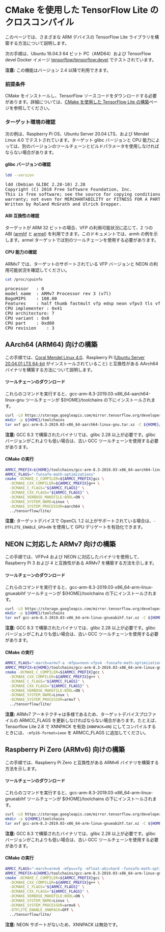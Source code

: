 # CMake を使用した TensorFlow Lite のクロスコンパイル

このページでは、さまざまな ARM デバイスの TensorFlow Lite ライブラリを構築する方法について説明します。

次の手順は、Ubuntu 16.04.3 64 ビット PC（AMD64）および TensorFlow devel Docker イメージ [tensorflow/tensorflow:devel](https://hub.docker.com/r/tensorflow/tensorflow/tags/) でテストされています。

**注意:** この機能はバージョン 2.4 以降で利用できます。

### 前提条件

CMake をインストールし、TensorFlow ソースコードをダウンロードする必要があります。詳細については、[CMake を使用した TensorFlow Lite の構築](https://www.tensorflow.org/lite/guide/build_cmake)ページを参照してください。

### ターゲット環境の確認

次の例は、Raspberry Pi OS、Ubuntu Server 20.04 LTS、および Mendel Linux 4.0 でテストされています。ターゲット glibc バージョンと CPU 能力によっては、別のバージョンのツールチェーンとビルドパラメータを使用しなければならない場合があります。

#### glibc バージョンの確認

```sh
ldd --version
```

<pre class="tfo-notebook-code-cell-output">ldd (Debian GLIBC 2.28-10) 2.28
Copyright (C) 2018 Free Software Foundation, Inc.
This is free software; see the source for copying conditions.  There is NO
warranty; not even for MERCHANTABILITY or FITNESS FOR A PARTICULAR PURPOSE.
Written by Roland McGrath and Ulrich Drepper.
</pre>

#### ABI 互換性の確認

ターゲットが ARM 32 ビットの場合、VFP の利用可能状況に応じて、2 つの ABI ([armhf](https://wiki.debian.org/ArmHardFloatPort) と [armel](https://wiki.debian.org/ArmEabiPort)) を利用できます。このドキュメントでは、armh の例を示します。armel ターゲットでは別のツールチェーンを使用する必要があります。

#### CPU 能力の確認

ARMv7 では、ターゲットのサポートされている VFP バージョンと NEON の利用可能状況を確認してください。

```sh
cat /proc/cpuinfo
```

<pre class="tfo-notebook-code-cell-output">processor   : 0
model name  : ARMv7 Processor rev 3 (v7l)
BogoMIPS    : 108.00
Features    : half thumb fastmult vfp edsp neon vfpv3 tls vfpv4 idiva idivt vfpd32 lpae evtstrm crc32
CPU implementer : 0x41
CPU architecture: 7
CPU variant : 0x0
CPU part    : 0xd08
CPU revision    : 3
</pre>

## AArch64 (ARM64) 向けの構築

この手順では、[Coral Mendel Linux 4.0](https://coral.ai/)、Raspberry Pi ([Ubuntu Server 20.04.01 LTS 64-bit](https://ubuntu.com/download/raspberry-pi) がインストールされていること) と互換性がある AArch64 バイナリを構築する方法について説明します。

#### ツールチェーンのダウンロード

これらのコマンドを実行すると、gcc-arm-8.3-2019.03-x86_64-aarch64-linux-gnu ツールチェーンが ${HOME}/toolchains の下にインストールされます。

```sh
curl -LO https://storage.googleapis.com/mirror.tensorflow.org/developer.arm.com/media/Files/downloads/gnu-a/8.3-2019.03/binrel/gcc-arm-8.3-2019.03-x86_64-aarch64-linux-gnu.tar.xz
mkdir -p ${HOME}/toolchains
tar xvf gcc-arm-8.3-2019.03-x86_64-aarch64-linux-gnu.tar.xz -C ${HOME}/toolchains
```

**注意:** GCC 8.3 で構築されたバイナリでは、glibc 2.28 以上が必要です。glibc バージョンがこれよりも低い場合は、古い GCC ツールチェーンを使用する必要があります。

#### CMake の実行

```sh
ARMCC_PREFIX=${HOME}/toolchains/gcc-arm-8.3-2019.03-x86_64-aarch64-linux-gnu/bin/aarch64-linux-gnu-
ARMCC_FLAGS="-funsafe-math-optimizations"
cmake -DCMAKE_C_COMPILER=${ARMCC_PREFIX}gcc \
  -DCMAKE_CXX_COMPILER=${ARMCC_PREFIX}g++ \
  -DCMAKE_C_FLAGS="${ARMCC_FLAGS}" \
  -DCMAKE_CXX_FLAGS="${ARMCC_FLAGS}" \
  -DCMAKE_VERBOSE_MAKEFILE:BOOL=ON \
  -DCMAKE_SYSTEM_NAME=Linux \
  -DCMAKE_SYSTEM_PROCESSOR=aarch64 \
  ../tensorflow/lite/
```

**注意:** ターゲットデバイスで OpenCL 1.2 以上がサポートされている場合は、`-DTFLITE_ENABLE_GPU=ON` を使用して GPU デリゲートを有効化できます。

## NEON に対応した ARMv7 向けの構築

この手順では、VFPv4 および NEON に対応したバイナリを使用して、Raspberry Pi 3 および 4 と互換性がある ARMv7 を構築する方法を示します。

#### ツールチェーンのダウンロード

これらのコマンドを実行すると、gcc-arm-8.3-2019.03-x86_64-arm-linux-gnueabihf ツールチェーンが ${HOME}/toolchains の下にインストールされます。

```sh
curl -LO https://storage.googleapis.com/mirror.tensorflow.org/developer.arm.com/media/Files/downloads/gnu-a/8.3-2019.03/binrel/gcc-arm-8.3-2019.03-x86_64-arm-linux-gnueabihf.tar.xz
mkdir -p ${HOME}/toolchains
tar xvf gcc-arm-8.3-2019.03-x86_64-arm-linux-gnueabihf.tar.xz -C ${HOME}/toolchains
```

**注意:** GCC 8.3 で構築されたバイナリでは、glibc 2.28 以上が必要です。glibc バージョンがこれよりも低い場合は、古い GCC ツールチェーンを使用する必要があります。

#### CMake の実行

```sh
ARMCC_FLAGS="-march=armv7-a -mfpu=neon-vfpv4 -funsafe-math-optimizations -mfp16-format=ieee"
ARMCC_PREFIX=${HOME}/toolchains/gcc-arm-8.3-2019.03-x86_64-arm-linux-gnueabihf/bin/arm-linux-gnueabihf-
cmake -DCMAKE_C_COMPILER=${ARMCC_PREFIX}gcc \
  -DCMAKE_CXX_COMPILER=${ARMCC_PREFIX}g++ \
  -DCMAKE_C_FLAGS="${ARMCC_FLAGS}" \
  -DCMAKE_CXX_FLAGS="${ARMCC_FLAGS}" \
  -DCMAKE_VERBOSE_MAKEFILE:BOOL=ON \
  -DCMAKE_SYSTEM_NAME=Linux \
  -DCMAKE_SYSTEM_PROCESSOR=armv7 \
  ../tensorflow/lite/
```

**注意:** ARMv7 アーキテクチャは多様であるため、ターゲットデバイスプロファイルの ARMCC_FLAGS を更新しなければならない場合があります。たとえば、Tensorflow Lite 2.8 で XNNPACK を有効 (`XNNPACK=ON`) にしてコンパイルするときには、`-mfp16-format=ieee` を ARMCC_FLAGS に追加してください。

## Raspberry Pi Zero (ARMv6) 向けの構築

この手順では、Raspberry Pi Zero と互換性がある ARMv6 バイナリを構築する方法を示します。

#### ツールチェーンのダウンロード

これらのコマンドを実行すると、gcc-arm-8.3-2019.03-x86_64-arm-linux-gnueabihf ツールチェーンが ${HOME}/toolchains の下にインストールされます。

```sh
curl -LO https://storage.googleapis.com/mirror.tensorflow.org/developer.arm.com/media/Files/downloads/gnu-a/8.3-2019.03/binrel/gcc-arm-8.3-2019.03-x86_64-arm-linux-gnueabihf.tar.xz
mkdir -p ${HOME}/toolchains
tar xvf gcc-arm-8.3-2019.03-x86_64-arm-linux-gnueabihf.tar.xz -C ${HOME}/toolchains
```

**注意:** GCC 8.3 で構築されたバイナリでは、glibc 2.28 以上が必要です。glibc バージョンがこれよりも低い場合は、古い GCC ツールチェーンを使用する必要があります。

#### CMake の実行

```sh
ARMCC_FLAGS="-march=armv6 -mfpu=vfp -mfloat-abi=hard -funsafe-math-optimizations"
ARMCC_PREFIX=${HOME}/toolchains/gcc-arm-8.3-2019.03-x86_64-arm-linux-gnueabihf/bin/arm-linux-gnueabihf-
cmake -DCMAKE_C_COMPILER=${ARMCC_PREFIX}gcc \
  -DCMAKE_CXX_COMPILER=${ARMCC_PREFIX}g++ \
  -DCMAKE_C_FLAGS="${ARMCC_FLAGS}" \
  -DCMAKE_CXX_FLAGS="${ARMCC_FLAGS}" \
  -DCMAKE_VERBOSE_MAKEFILE:BOOL=ON \
  -DCMAKE_SYSTEM_NAME=Linux \
  -DCMAKE_SYSTEM_PROCESSOR=armv6 \
  -DTFLITE_ENABLE_XNNPACK=OFF \
  ../tensorflow/lite/
```

**注意:** NEON サポートがないため、XNNPACK は無効です。

